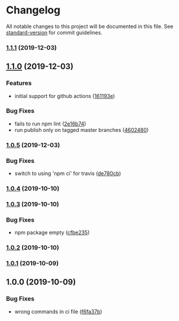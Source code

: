# Changelog

All notable changes to this project will be documented in this file. See [standard-version](https://github.com/conventional-changelog/standard-version) for commit guidelines.

### [1.1.1](https://github.com/joelsummerfield/experiment.typescript-library/compare/v1.1.0...v1.1.1) (2019-12-03)

## [1.1.0](https://github.com/joelsummerfield/experiment.typescript-library/compare/v1.0.5...v1.1.0) (2019-12-03)


### Features

* initial support for github actions ([161193e](https://github.com/joelsummerfield/experiment.typescript-library/commit/161193e29d04a67d94f46f8082950c4e741c5724))


### Bug Fixes

* fails to run npm lint ([2e16b74](https://github.com/joelsummerfield/experiment.typescript-library/commit/2e16b74d00e941908234484925a3cc0100364c7e))
* run publish only on tagged master branches ([4602480](https://github.com/joelsummerfield/experiment.typescript-library/commit/46024800f89ad00aa4624fee675e122f6cd40134))

### [1.0.5](https://github.com/joelsummerfield/experiment.typescript-library/compare/v1.0.4...v1.0.5) (2019-12-03)


### Bug Fixes

* switch to using 'npm ci' for travis ([de780cb](https://github.com/joelsummerfield/experiment.typescript-library/commit/de780cb9c204ce8e07481ba2091e5b4eacedd306))

### [1.0.4](https://github.com/joelsummerfield/experiment.typescript-library/compare/v1.0.3...v1.0.4) (2019-10-10)

### [1.0.3](https://github.com/joelsummerfield/experiment.typescript-library/compare/v1.0.2...v1.0.3) (2019-10-10)


### Bug Fixes

* npm package empty ([cfbe235](https://github.com/joelsummerfield/experiment.typescript-library/commit/cfbe2351e49987cd117f1a4a7f840d4870d3a377))

### [1.0.2](https://github.com/joelsummerfield/experiment.typescript-library/compare/v1.0.1...v1.0.2) (2019-10-10)

### [1.0.1](https://github.com/joelsummerfield/experiment.typescript-library/compare/v1.0.0...v1.0.1) (2019-10-09)

## 1.0.0 (2019-10-09)


### Bug Fixes

* wrong commands in ci file ([f6fa37b](https://github.com/joelsummerfield/experiment.typescript-library/commit/f6fa37bfa13a599e6110ef451a7caa62414b2ad5))
